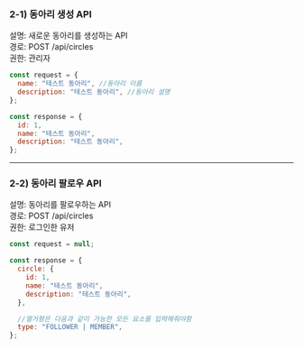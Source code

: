 ### 2-1) 동아리 생성 API

설명: 새로운 동아리를 생성하는 API  
경로: POST /api/circles  
권한: 관리자

```js
const request = {
  name: "테스트 동아리", //동아리 이름
  description: "테스트 동아리", //동아리 설명
};

const response = {
  id: 1,
  name: "테스트 동아리",
  description: "테스트 동아리",
};
```

---

### 2-2) 동아리 팔로우 API

설명: 동아리를 팔로우하는 API  
경로: POST /api/circles  
권한: 로그인한 유저

```js
const request = null;

const response = {
  circle: {
    id: 1,
    name: "테스트 동아리",
    description: "테스트 동아리",
  },

  //열거형은 다음과 같이 가능한 모든 요소를 입력해줘야함
  type: "FOLLOWER | MEMBER",
};
```
